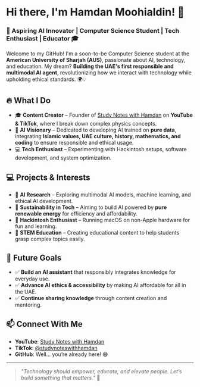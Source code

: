 # Hi there, I'm Hamdan Moohialdin! 👋

### 🚀 Aspiring AI Innovator | Computer Science Student | Tech Enthusiast | Educator 🎓

Welcome to my GitHub! I'm a soon-to-be Computer Science student at the **American University of Sharjah (AUS)**, passionate about AI, technology, and education. My dream? **Building the UAE's first responsible and multimodal AI agent**, revolutionizing how we interact with technology while upholding ethical standards. 🌍💡

## 🔥 What I Do
- 🎓 **Content Creator** – Founder of [Study Notes with Hamdan](https://www.youtube.com/@studynoteswithhamdan) on **YouTube & TikTok**, where I break down complex physics concepts.
- 🤖 **AI Visionary** – Dedicated to developing AI trained on **pure data**, integrating **Islamic values, UAE culture, history, mathematics, and coding** to ensure responsible and ethical usage.
- 💻 **Tech Enthusiast** – Experimenting with Hackintosh setups, software development, and system optimization.

## 💻 Projects & Interests
- 🧠 **AI Research** – Exploring multimodal AI models, machine learning, and ethical AI development.
- 🌱 **Sustainability in Tech** – Aiming to build AI powered by **pure renewable energy** for efficiency and affordability.
- 🔧 **Hackintosh Enthusiast** – Running macOS on non-Apple hardware for fun and learning.
- 📖 **STEM Education** – Creating educational content to help students grasp complex topics easily.

## 🚀 Future Goals
- ✅ **Build an AI assistant** that responsibly integrates knowledge for everyday use.
- ✅ **Advance AI ethics & accessibility** by making AI affordable for all in the UAE.
- ✅ **Continue sharing knowledge** through content creation and mentoring.

## 📫 Connect With Me
- **YouTube**: [Study Notes with Hamdan](https://www.youtube.com/@studynoteswithhamdan)
- **TikTok**: [@studynoteswithhamdan](https://www.tiktok.com/@studynoteswithhamdan)
- **GitHub**: Well… you’re already here! 😄

---

> *"Technology should empower, educate, and elevate people. Let’s build something that matters."* 🚀

